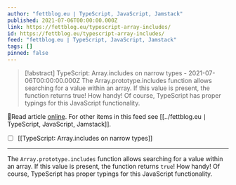 ```yaml
---
author: "fettblog․eu ∣ TypeScript, JavaScript, Jamstack"
published: 2021-07-06T00:00:00.000Z
link: https://fettblog.eu/typescript-array-includes/
id: https://fettblog.eu/typescript-array-includes/
feed: "fettblog․eu ∣ TypeScript, JavaScript, Jamstack"
tags: []
pinned: false
---
```

> [!abstract] TypeScript: Array.includes on narrow types - 2021-07-06T00:00:00.000Z
> The Array.prototype.includes function allows searching for a value within an array. If this value is present, the function returns true! How handy! Of course, TypeScript has proper typings for this JavaScript functionality.

🔗Read article [online](https://fettblog.eu/typescript-array-includes/). For other items in this feed see [[../fettblog․eu ∣ TypeScript, JavaScript, Jamstack]].

- [ ] [[TypeScript꞉ Array․includes on narrow types]]
- - -
The `Array.prototype.includes` function allows searching for a value within an array. If this value is present, the function returns `true`! How handy! Of course, TypeScript has proper typings for this JavaScript functionality.
